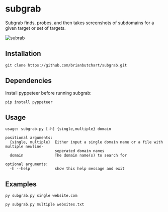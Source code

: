 # subgrab
Subgrab finds, probes, and then takes screenshots of subdomains for a given target or set of targets.

![subrab](https://user-images.githubusercontent.com/54566106/132284474-e914457e-7187-4848-ba03-ceabd0d5a113.png)

## Installation
`git clone https://github.com/brianbutchart/subgrab.git`

## Dependencies
Install pyppeteer before running subgrab:

`pip install pyppeteer`

## Usage
```
usage: subgrab.py [-h] {single,multiple} domain

positional arguments:
  {single, multiple}  Either input a single domain name or a file with multiple newline-
                      seperated domain names
  domain              The domain name(s) to search for

optional arguments:
  -h --help           show this help message and exit
```
## Examples
`py subgrab.py single website.com`

`py subgrab.py multiple websites.txt`
